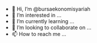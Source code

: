 - 👋 Hi, I’m @bursaekonomisyariah
- 👀 I’m interested in ...
- 🌱 I’m currently learning ...
- 💞️ I’m looking to collaborate on ...
- 📫 How to reach me ...

<!---
bursaekonomisyariah/bursaekonomisyariah is a ✨ special ✨ repository because its `README.md` (this file) appears on your GitHub profile.
You can click the Preview link to take a look at your changes.
--->
